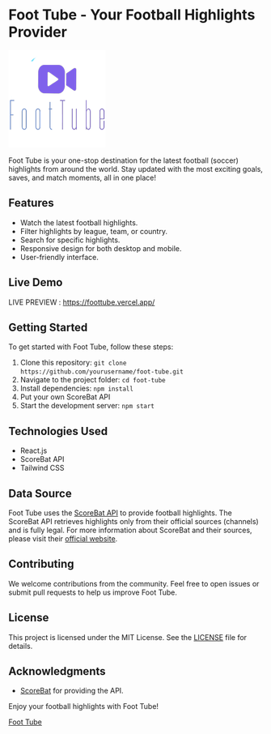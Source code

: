 # Foot Tube - Your Football Highlights Provider

![Foot Tube Logo](/public/logo192.png)

Foot Tube is your one-stop destination for the latest football (soccer) highlights from around the world. Stay updated with the most exciting goals, saves, and match moments, all in one place!

## Features

- Watch the latest football highlights.
- Filter highlights by league, team, or country.
- Search for specific highlights.
- Responsive design for both desktop and mobile.
- User-friendly interface.

## Live Demo

LIVE PREVIEW :  https://foottube.vercel.app/
## Getting Started

To get started with Foot Tube, follow these steps:

1. Clone this repository: `git clone https://github.com/yourusername/foot-tube.git`
2. Navigate to the project folder: `cd foot-tube`
3. Install dependencies: `npm install`
4. Put  your own ScoreBat API 
5. Start the development server: `npm start`

## Technologies Used

- React.js
- ScoreBat API
- Tailwind CSS

## Data Source

Foot Tube uses the [ScoreBat API](https://www.scorebat.com/video-api/) to provide football highlights. The ScoreBat API retrieves highlights only from their official sources (channels) and is fully legal. For more information about ScoreBat and their sources, please visit their [official website](https://www.scorebat.com/).

## Contributing

We welcome contributions from the community. Feel free to open issues or submit pull requests to help us improve Foot Tube.

## License

This project is licensed under the MIT License. See the [LICENSE](LICENSE) file for details.

## Acknowledgments

- [ScoreBat](https://www.scorebat.com/) for providing the API.


Enjoy your football highlights with Foot Tube!

[Foot Tube](/public/logo512.png)
